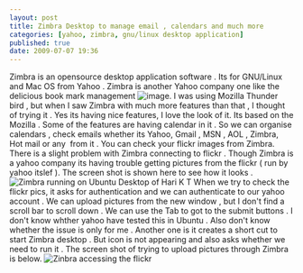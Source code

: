 ```yaml
---
layout: post
title: Zimbra Desktop to manage email , calendars and much more
categories: [yahoo, zimbra, gnu/linux desktop application]
published: true
date: 2009-07-07 19:36
---
```

Zimbra is an opensource desktop application software . Its for GNU/Linux and Mac OS from Yahoo . Zimbra is another Yahoo company one like the delicious book mark management ![image](http://harikt.com/sites/all/modules/fckeditor/fckeditor/editor/images/smiley/msn/regular_smile.gif). I was using Mozilla Thunder bird , but when I saw Zimbra with much more features than that , I thought of trying it .  Yes its having nice features, I love the look of it. Its based on the Mozilla . Some of the features are having calendar in it . So we can organise calendars , check emails whether its Yahoo, Gmail , MSN , AOL , Zimbra, Hot mail or any  from it . You can check your flickr images from Zimbra.  There is a slight problem with Zimbra connecting to flickr . Though Zimbra is a yahoo company its having trouble getting pictures from the flickr ( run by yahoo itslef ).  The screen shot is shown here to see how it looks .  ![Zimbra running on Ubuntu Desktop of Hari K T](http://farm3.static.flickr.com/2580/3697516753_a82ee6abbe.jpg?v=0)  When we try to check the flickr pics, it asks for authentication and we can authenticate to our yahoo account . We can upload pictures from the new window , but I don't find a scroll bar to scroll down . We can use the Tab to got to the submit buttons . I don't know whther yahoo have tested this in Ubuntu . Also don't know whether the issue is only for me . Another one is it creates a short cut to start Zimbra desktop . But icon is not appearing and also asks whether we need to run it . The screen shot of trying to upload pictures through Zimbra is below.  ![Zinbra accessing the flickr](http://farm4.static.flickr.com/3577/3698385622_a9965aab3d.jpg?v=0)   

